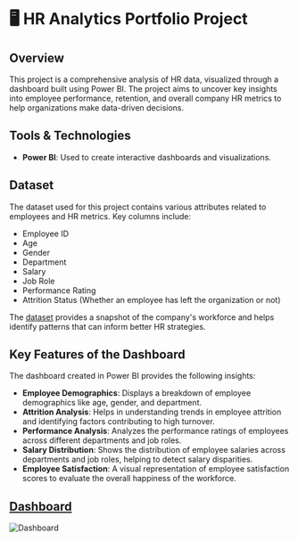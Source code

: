 # :desktop_computer: HR Analytics Portfolio Project

## Overview
This project is a comprehensive analysis of HR data, visualized through a dashboard built using Power BI. The project aims to uncover key insights into employee performance, retention, and overall company HR metrics to help organizations make data-driven decisions.

## Tools & Technologies
- **Power BI**: Used to create interactive dashboards and visualizations.

## Dataset
The dataset used for this project contains various attributes related to employees and HR metrics. Key columns include:
- Employee ID
- Age
- Gender
- Department
- Salary
- Job Role
- Performance Rating
- Attrition Status (Whether an employee has left the organization or not)

The [dataset](https://github.com/MaryamRafiquee/HR-Analysis) provides a snapshot of the company's workforce and helps identify patterns that can inform better HR strategies.

## Key Features of the Dashboard
The dashboard created in Power BI provides the following insights:
- **Employee Demographics**: Displays a breakdown of employee demographics like age, gender, and department.
- **Attrition Analysis**: Helps in understanding trends in employee attrition and identifying factors contributing to high turnover.
- **Performance Analysis**: Analyzes the performance ratings of employees across different departments and job roles.
- **Salary Distribution**: Shows the distribution of employee salaries across departments and job roles, helping to detect salary disparities.
- **Employee Satisfaction**: A visual representation of employee satisfaction scores to evaluate the overall happiness of the workforce.

## [Dashboard](https://github.com/MaryamRafiquee/HR-Analysis/blob/main/Dashboard.pbix)
![Dashboard](https://github.com/user-attachments/assets/1f00e9d8-59af-43fe-91ff-5742528f8e00)

